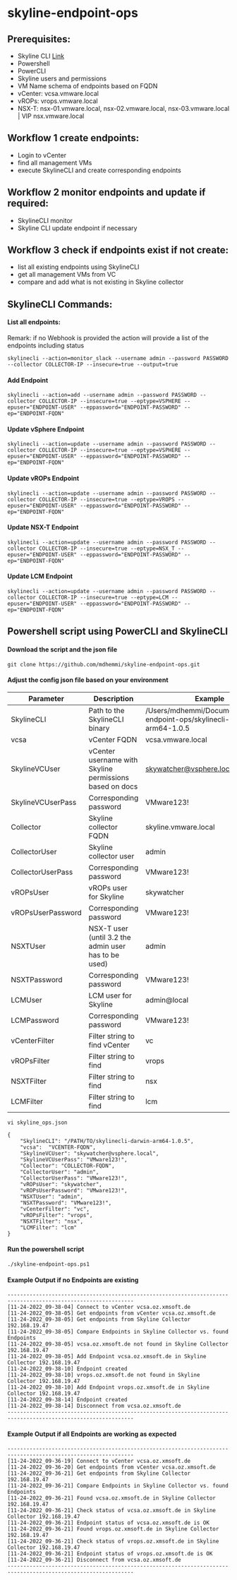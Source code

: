 # skyline-endpoint-ops
## Prerequisites:

- Skyline CLI [Link](https://flings.vmware.com/skyline-cli)
- Powershell
- PowerCLI
- Skyline users and permissions 
- VM Name schema of endpoints based on FQDN
 - vCenter: vcsa.vmware.local
 - vROPs: vrops.vmware.local
 - NSX-T: nsx-01.vmware.local, nsx-02.vmware.local, nsx-03.vmware.local | VIP nsx.vmware.local
  
## Workflow 1 create endpoints:

- Login to vCenter
- find all management VMs
- execute SkylineCLI and create corresponding endpoints

## Workflow 2 monitor endpoints and update if required:

- SkylineCLI monitor
- Skyline CLI update endpoint if necessary

## Workflow 3 check if endpoints exist if not create:

- list all existing endpoints using SkylineCLI
- get all management VMs from VC
- compare and add what is not existing in Skyline collector

## SkylineCLI Commands:

#### List all endpoints:

Remark: if no Webhook is provided the action will provide a list of the endpoints including status

```
skylinecli --action=monitor_slack --username admin --password PASSWORD --collector COLLECTOR-IP --insecure=true --output=true
```
#### Add Endpoint

```
skylinecli --action=add --username admin --password PASSWORD --collector COLLECTOR-IP --insecure=true --eptype=VSPHERE --epuser="ENDPOINT-USER" --eppassword="ENDPOINT-PASSWORD" --ep="ENDPOINT-FQDN"
```
#### Update vSphere Endpoint

```
skylinecli --action=update --username admin --password PASSWORD --collector COLLECTOR-IP --insecure=true --eptype=VSPHERE --epuser="ENDPOINT-USER" --eppassword="ENDPOINT-PASSWORD" --ep="ENDPOINT-FQDN"
```
#### Update vROPs Endpoint

```
skylinecli --action=update --username admin --password PASSWORD --collector COLLECTOR-IP --insecure=true --eptype=VROPS --epuser="ENDPOINT-USER" --eppassword="ENDPOINT-PASSWORD" --ep="ENDPOINT-FQDN"
```

#### Update NSX-T Endpoint

```
skylinecli --action=update --username admin --password PASSWORD --collector COLLECTOR-IP --insecure=true --eptype=NSX_T --epuser="ENDPOINT-USER" --eppassword="ENDPOINT-PASSWORD" --ep="ENDPOINT-FQDN"
```

#### Update LCM Endpoint

```
skylinecli --action=update --username admin --password PASSWORD --collector COLLECTOR-IP --insecure=true --eptype=LCM --epuser="ENDPOINT-USER" --eppassword="ENDPOINT-PASSWORD" --ep="ENDPOINT-FQDN"
```

## Powershell script using PowerCLI and SkylineCLI

#### Download the script and the json file

```
git clone https://github.com/mdhemmi/skyline-endpoint-ops.git
```

#### Adjust the config json file based on your environment

| Parameter | Description | Example |
|---|---|---|
|SkylineCLI|Path to the SkylineCLI binary| /Users/mdhemmi/Documents/skyline-endpoint-ops/skylinecli-darwin-arm64-1.0.5 |
|vcsa|vCenter FQDN|vcsa.vmware.local|
|SkylineVCUser| vCenter username with Skyline permissions based on docs|skywatcher@vsphere.local|
|SkylineVCUserPass|Corresponding password|VMware123!|
|Collector|Skyline collector FQDN|skyline.vmware.local|
|CollectorUser|Skyline collector user|admin|
|CollectorUserPass|Corresponding password|VMware123!|
|vROPsUser|vROPs user for Skyline|skywatcher|
|vROPsUserPassword|Corresponding password|VMware123!|
|NSXTUser|NSX-T user (until 3.2 the admin user has to be used)|admin|
|NSXTPassword|Corresponding password|VMware123!|
|LCMUser|LCM user for Skyline|admin@local|
|LCMPassword|Corresponding password|VMware123!|
|vCenterFilter|Filter string to find vCenter|vc|
|vROPsFilter|Filter string to find|vrops|
|NSXTFilter|Filter string to find|nsx|
|LCMFilter|Filter string to find|lcm|

```
vi skyline_ops.json
```
```
{
    "SkylineCLI": "/PATH/TO/skylinecli-darwin-arm64-1.0.5",
    "vcsa":  "VCENTER-FQDN",
    "SkylineVCUser": "skywatcher@vsphere.local",
    "SkylineVCUserPass": "VMware123!",
    "Collector": "COLLECTOR-FQDN",
    "CollectorUser": "admin",
    "CollectorUserPass": "VMware123!",
    "vROPsUser": "skywatcher",
    "vROPsUserPassword": "VMware123!",
    "NSXTUser": "admin",
    "NSXTPassword": "VMware123!",
    "vCenterFilter": "vc",
    "vROPsFilter": "vrops",
    "NSXTFilter": "nsx",
    "LCMFilter": "lcm"
}
```
#### Run the powershell script
```
./skyline-endpoint-ops.ps1
```
#### Example Output if no Endpoints are existing
```
--------------------------------------------------------------------------------------------------------------
[11-24-2022_09-38-04] Connect to vCenter vcsa.oz.xmsoft.de
[11-24-2022_09-38-05] Get endpoints from vCenter vcsa.oz.xmsoft.de
[11-24-2022_09-38-05] Get endpoints from Skyline Collector 192.168.19.47
[11-24-2022_09-38-05] Compare Endpoints in Skyline Collector vs. found Endpoints
[11-24-2022_09-38-05] vcsa.oz.xmsoft.de not found in Skyline Collector 192.168.19.47
[11-24-2022_09-38-05] Add Endpoint vcsa.oz.xmsoft.de in Skyline Collector 192.168.19.47
[11-24-2022_09-38-10] Endpoint created
[11-24-2022_09-38-10] vrops.oz.xmsoft.de not found in Skyline Collector 192.168.19.47
[11-24-2022_09-38-10] Add Endpoint vrops.oz.xmsoft.de in Skyline Collector 192.168.19.47
[11-24-2022_09-38-14] Endpoint created
[11-24-2022_09-38-14] Disconnect from vcsa.oz.xmsoft.de
--------------------------------------------------------------------------------------------------------------
```

#### Example Output if all Endpoints are working as expected
```
--------------------------------------------------------------------------------------------------------------
[11-24-2022_09-36-19] Connect to vCenter vcsa.oz.xmsoft.de
[11-24-2022_09-36-20] Get endpoints from vCenter vcsa.oz.xmsoft.de
[11-24-2022_09-36-21] Get endpoints from Skyline Collector 192.168.19.47
[11-24-2022_09-36-21] Compare Endpoints in Skyline Collector vs. found Endpoints
[11-24-2022_09-36-21] Found vcsa.oz.xmsoft.de in Skyline Collector 192.168.19.47
[11-24-2022_09-36-21] Check status of vcsa.oz.xmsoft.de in Skyline Collector 192.168.19.47
[11-24-2022_09-36-21] Endpoint status of vcsa.oz.xmsoft.de is OK
[11-24-2022_09-36-21] Found vrops.oz.xmsoft.de in Skyline Collector 192.168.19.47
[11-24-2022_09-36-21] Check status of vrops.oz.xmsoft.de in Skyline Collector 192.168.19.47
[11-24-2022_09-36-21] Endpoint status of vrops.oz.xmsoft.de is OK
[11-24-2022_09-36-21] Disconnect from vcsa.oz.xmsoft.de
--------------------------------------------------------------------------------------------------------------
```

